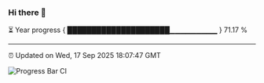 ### Hi there 👋

⏳ Year progress { █████████████████████▁▁▁▁▁▁▁▁▁ } 71.17 %

---

⏰ Updated on Wed, 17 Sep 2025 18:07:47 GMT

![Progress Bar CI](https://github.com/liununu/liununu/workflows/Progress%20Bar%20CI/badge.svg)
